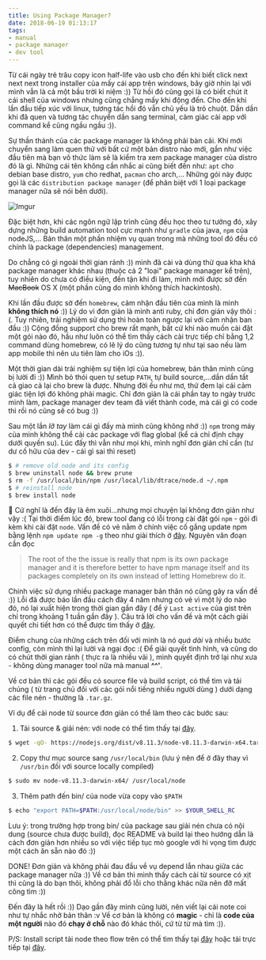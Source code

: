 ```yaml
---
title: Using Package Manager?
date: 2018-06-19 01:13:17
tags: 
- manual
- package manager
- dev tool
---
```


Từ cái ngày trẻ trâu copy icon half-life vào usb cho đến khi biết click next next next trong installer của mấy cái app trên windows, bây giờ nhìn lại với mình vẫn là cả một bầu trời kỉ niệm :)) Từ hồi đó cũng gọi là có biết chút ít cái shell của windows nhưng cũng chẳng mấy khi động đến. Cho đến khi lần đầu tiếp xúc với linux, tương tác hồi đó vẫn chủ yếu là trỏ chuột. Dần dần khi đã quen và tương tác chuyển dần sang terminal, cảm giác cài app với command kể cũng ngầu ngầu :)).

<!-- more -->

Sự thần thánh của các package manager là không phải bàn cãi. Khi mới chuyển sang làm quen thử với bất cứ một bản distro nào mới, gần như việc đầu tiên mà bạn vô thức làm sẽ là kiểm tra xem package manager của distro đó là gì. Những cái tên không cần nhắc ai cũng biết đến như: `apt` cho debian base distro, `yum` cho redhat, `pacman` cho arch,... Những gói này được gọi là các `distribution package manager` (để phân biệt với 1 loại package manager nữa sẽ nói bên dưới).

![Imgur](https://i.imgur.com/UeyPZjT.png)

Đặc biệt hơn, khi các ngôn ngữ lập trình cũng đều học theo tư tưởng đó, xây dựng những build automation tool cực mạnh như `gradle` của java, `npm` của nodeJS,... Bản thân một phần nhiệm vụ quan trong mà những tool đó đều có chính là package (dependencies) management.

Do chẳng có gì ngoài thời gian rảnh :)) mình đã cài và dùng thử qua kha khá package manager khác nhau (thuộc cả 2 "loại" package manager kể trên), tuy nhiên do chưa có điều kiện, đến tận khi đi làm, mình mới được sờ đến ~~MacBook~~ OS X (một phần cũng do mình không thích hackintosh). 

Khi lần đầu được sờ đến `homebrew`, cảm nhận đầu tiên của mình là mình __không thích nó__ :)) Lý do vì đơn giản là mình anti ruby, chỉ đơn giản vậy thôi :(. Tuy nhiên, trải nghiệm sử dụng thì hoàn toàn ngược lại với cảm nhận ban đầu :)) Cộng đồng support cho brew rất mạnh, bất cứ khi nào muốn cài đặt một gói nào đó, hầu như luôn có thể tìm thấy cách cài trực tiếp chỉ bằng 1,2 command dùng homebrew, có lẽ lý do cũng tương tự như tại sao nếu làm app mobile thì nên ưu tiên làm cho iOs :)).

Một thời gian dài trải nghiệm sự tiện lợi của homebrew, bản thân mình cũng bị lười đi :)) Mình bỏ thói quen tự setup `PATH`, tự build source,...dần dần tất cả giao cả lại cho brew là được. Nhưng đời ếu như mơ, thứ đem lại cái cảm giác tiện lợi đó không phải magic. Chỉ đơn giản là cái phần tay to ngày trước mình làm, package manager dev team đã viết thành code, mà cái gì có code thì rồi nó cũng sẽ có bug :)) 

Sau một lần *lỡ tay* làm cái gì đấy mà mình cũng không nhớ :)) `npm` trong máy của mình không thể cài các package với flag global (kể cả chỉ định chạy dưới quyền su). Lúc đấy thì vẫn như mọi khi, mình nghĩ đơn giản chỉ cần (tư dư cố hữu của dev - cái gì sai thì reset)

```bash
$ # remove old node and its config
$ brew uninstall node && brew prune
$ rm -f /usr/local/bin/npm /usr/local/lib/dtrace/node.d ~/.npm
$ # reinstall node
$ brew install node
```

Cứ nghĩ là đến đây là êm xuôi...nhưng mọi chuyện lại không đơn giản như vậy :( Tại thời điểm lúc đó, brew tool đang có lỗi trong cài đặt gói `npm` - gói đi kèm khi cài đặt `node`. Vấn đề có vẻ nằm ở chính việc cố gắng update npm bằng lệnh `npm update npm -g` theo như giải thích ở [đây](https://gist.github.com/DanHerbert/9520689). Nguyên văn đoạn cần đọc 

> The root of the the issue is really that npm is its own package manager and it is therefore better to have npm manage itself and its packages completely on its own instead of letting Homebrew do it.

Chính việc sử dụng nhiều package manager bản thân nó cũng gây ra vấn đề :)) Lỗi đã được báo lần đầu cách đây 4 năm nhưng có vẻ vì một lý do nào đó, nó lại xuất hiện trong thời gian gần đây ( để ý `Last active` của gist trên chỉ trong khoảng 1 tuần gần đây ). Câu trả lời cho vấn đề và một cách giải quyết chi tiết hơn có thể được tìm thấy ở [đây](https://gist.github.com/rcugut/c7abd2a425bb65da3c61d8341cd4b02d). 

Điểm chung của những cách trên đối với mình là nó *quá dài* và nhiều bước config, còn mình thì lại lười và ngại đọc :( Để giải quyết tình hình, và cũng do có chút thời gian rảnh ( thực ra là nhiều vãi ), mình quyết định trở lại như xưa - không dùng manager tool nữa mà manual __^^'__.

Về cơ bản thì các gói đều có source file và build script, có thể tìm và tải chúng ( từ trang chủ đối với các gói nổi tiếng nhiều người dùng ) dưới dạng các file nén - thường là `.tar.gz`. 

Ví dụ để cài node từ source đơn giản có thể làm theo các bước sau:

1. Tải source & giải nén: với node có thể tìm thấy tại [đây](https://nodejs.org/dist/).
```bash
$ wget -qO- https://nodejs.org/dist/v8.11.3/node-v8.11.3-darwin-x64.tar.gz | tar xvz
```
2. Copy thư mục source sang `/usr/local/bin` (lưu ý nên để ở đây thay vì `/usr/bin` đối với source locally compiled)
```bash
$ sudo mv node-v8.11.3-darwin-x64/ /usr/local/node
```
3. Thêm path đến bin/ của node vừa copy vào `$PATH`
```bash
$ echo "export PATH=$PATH:/usr/local/node/bin" >> $YOUR_SHELL_RC
```
Lưu ý: trong trường hợp trong bin/ của package sau giải nén chưa có nội dung (source chưa được build), đọc README và build lại theo hướng dẫn là cách đơn giản hơn nhiều so với việc tiếp tục mò google với hi vọng tìm được một cách ăn sẵn nào đó :))

DONE! Đơn giản và không phải đau đầu về vụ depend lẫn nhau giữa các package manager nữa :)) Về cơ bản thì mình thấy cách cài từ source có xịt thì cũng là do bạn thôi, không phải đổ lỗi cho thằng khác nữa nên đỡ mất công tìm :))

Đến đây là hết rồi :)) Dạo gần đây mình cũng lười, nên viết lại cái note coi như tự nhắc nhở bản thân :v Về cơ bản là không có __magic__ - chỉ là __code của một người__ nào đó __chạy ở chỗ__ nào đó khác thôi, cứ từ từ mà tìm :)).

P/S: Install script tải node theo flow trên có thể tìm thấy tại [đây](https://gist.github.com/khanhtc1202/ef1a256223c804364e692f2d6dff02ca) hoặc tải trực tiếp tại [đây](https://gist.githubusercontent.com/khanhtc1202/ef1a256223c804364e692f2d6dff02ca/raw/7c7e80e704a5901896d876a70ddcdf71e65a540e/install-node-js).